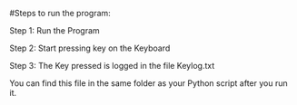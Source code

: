 #Steps to run the program:

Step 1: Run the Program 

Step 2: Start pressing key on the Keyboard

Step 3: The Key pressed is logged in the file Keylog.txt

You can find this file in the same folder as your Python script after you run it.


